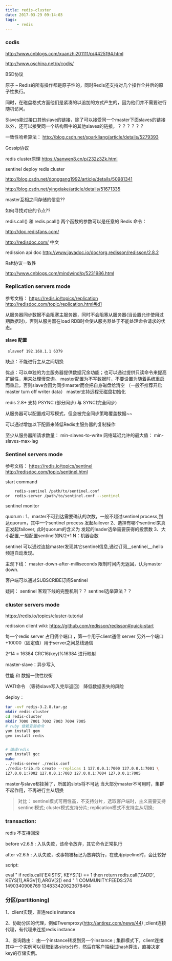 ```yaml
---
title: redis-cluster
date: 2017-03-29 09:14:03
tags:
     - redis
---
```



### codis

http://www.cnblogs.com/xuanzhi201111/p/4425194.html


http://www.oschina.net/p/codis/


BSD协议


原子 – Redis的所有操作都是原子性的，同时Redis还支持对几个操作全并后的原子性执行。


同时，在磁盘格式方面他们是紧凑的以追加的方式产生的，因为他们并不需要进行随机访问。


Slaves能过接口其他slave的链接，除了可以接受同一个master下面slaves的链接以外，还可以接受同一个结构图中的其他slaves的链接。？？？？？？


一致性哈希算法：  http://blog.csdn.net/sparkliang/article/details/5279393


Gossip协议

<!--more-->
redis cluster原理  https://sanwen8.cn/p/232z3Zk.html


sentinel deploy redis cluster

http://blog.csdn.net/donggang1992/article/details/50981341

http://blog.csdn.net/yingxiake/article/details/51671335


master互相之间存储的信息??

如何寻找对应的节点??


redis.call() 和 redis.pcall() 两个函数的参数可以是任意的 Redis 命令：


http://doc.redisfans.com/

http://redisdoc.com/  中文

redission api doc http://www.javadoc.io/doc/org.redisson/redisson/2.8.2


Raft协议一致性

http://www.cnblogs.com/mindwind/p/5231986.html


### Replication servers mode

参考文档：
	https://redis.io/topics/replication
	http://redisdoc.com/topic/replication.html#id1


从服务器同步数据不会阻塞主服务器，同时不会阻塞从服务器(当设置允许使用过期数据时)，否则从服务器在load RDB时会使从服务器处于不能处理命令请求的状态。

#### slave 配置
	
     slaveof 192.168.1.1 6379

缺点：不能进行主从之间切换

优点：可以单独的为主服务器提供数据冗余功能；也可以通过提供只读命令来提高扩展性，用来处理慢查询。
      master配置为不写数据时，不要设置为随着系统重启而重启，否则slave会因为同步master而会把自身磁盘给清空 （一般不推荐开启master turn off writer data）
      master支持远程无磁盘初始化


redis 2.8+ 支持 PSYNC (部分同步) 与 SYNC(完全同步)

从服务器可以配置成可写模式，但会被完全同步策略覆盖数据~~

可以通过增加以下配置来降低Redis主服务器的复制操作

至少从服务器所请求数量： min-slaves-to-write 
网络延迟允许的最大值： min-slaves-max-lag

### Sentinel servers mode

参考文档：
	https://redis.io/topics/sentinel
	http://redisdoc.com/topic/sentinel.html


start command
```bash
    redis-sentinel /path/to/sentinel.conf
or  redis-server /path/to/sentinel.conf --sentinel
```
sentinel monitor <master-group-name> <ip> <port> <quorum>

quorum : 1、master不可到达需要确认的次数，一般不超过sentinel process,到达quorum，其中一个sentinel process 发起failover 
         2、选择有哪个sentinel来真正发起failover,  此时quorum的含义为 发起的leader选举需要获得的投票数
         3、大小配置,一般配置sentinel的N/2+1  N：机器台数

sentinel 可以通过连接master发现其它sentinel信息,通过订阅__sentinel__:hello 频道自动发现。

主观下线：  master-down-after-milliseconds 限制时间内无返回，认为master down.

客户端可以通过SUBSCRIBE订阅Sentinel

疑问： sentinel 客观下线的完整机制？？   sentinel选举算法？？


### cluster servers mode
https://redis.io/topics/cluster-tutorial

redission client wiki: https://github.com/redisson/redisson#quick-start


每一个redis server 占用俩个端口 ，第一个用于client通信 server
另外一个端口+10000（固定值）用于server之间总线通信


2^14 = 16384 
CRC16(key)%16384 进行映射


master-slave：异步写入

性能 和 数据一致性权衡

WATI命令 （等待slave写入完毕返回） 降低数据丢失的风险


deploy：

```bash
tar -xvf redis-3.2.8.tar.gz
mkdir redis-cluster
cd redis-cluster
mkdir 7000 7001 7002 7003 7004 7005
# ruby 依赖安装命令
yum install gem  
gem install redis


# 编译redis
yum install gcc
make
../redis-server ./redis.conf
./redis-trib.rb create --replicas 1 127.0.0.1:7000 127.0.0.1:7001 \
127.0.0.1:7002 127.0.0.1:7003 127.0.0.1:7004 127.0.0.1:7005
```

master与slave都挂掉了，所属的slots将不可达
当大部分master不可用时，集群不起作用，不再进行主从切换


> 对比： sentinel模式可用性高，不支持分片，选取客户端时，主义需要支持sentinel模式;
         cluster模式支持分片;
	 replication模式不支持主从切换;

### transaction:

redis 不支持回滚

before  v2.6.5  : 入队失败，该命令放弃，其它命令正常执行

after   v2.6.5  : 入队失败，改事物被标记为放弃执行，在使用pipeline时，会比较好

script:

eval " if redis.call('EXISTS', KEYS[1]) == 1 then return  redis.call('ZADD', KEYS[1],ARGV[1],ARGV[2])  end " 1 COMMUNITY:FEEDS:274 1490340908769 134833420623678464

### 分区(partitioning)

1、client实现，直连redis instance

2、协助分区的代理，例如Twemproxy(http://antirez.com/news/44) ;client连接代理，有代理来连接redis instance 

3、查询路由： 由一个instance转发到另一个instance ;  集群模式下，client连接其中一个实例可以获取到各slots分布，然后在客户端经过hash算法，直接决定key的存储实例。